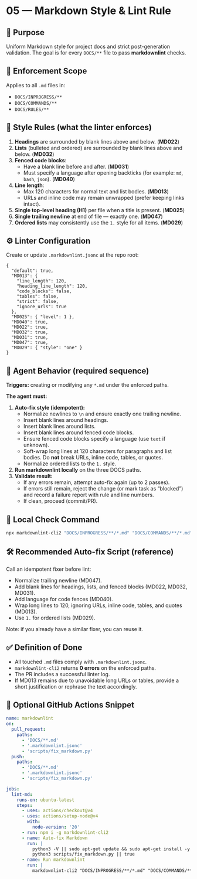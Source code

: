 # 05 — Markdown Style & Lint Rule

## 🧩 Purpose

Uniform Markdown style for project docs and strict post-generation validation.
The goal is for every `DOCS/**` file to pass **markdownlint** checks.

## 🔧 Enforcement Scope

Applies to all `.md` files in:

- `DOCS/INPROGRESS/**`
- `DOCS/COMMANDS/**`
- `DOCS/RULES/**`

## 📐 Style Rules (what the linter enforces)

1. **Headings** are surrounded by blank lines above and below. (**MD022**)
2. **Lists** (bulleted and ordered) are surrounded by blank lines above and below. (**MD032**)
3. **Fenced code blocks**:
   - Have a blank line before and after. (**MD031**)
   - Must specify a language after opening backticks (for example: `md`, `bash`, `json`). (**MD040**)
4. **Line length**:
   - Max 120 characters for normal text and list bodies. (**MD013**)
   - URLs and inline code may remain unwrapped (prefer keeping links intact).
5. **Single top-level heading (H1)** per file when a title is present. (**MD025**)
6. **Single trailing newline** at end of file — exactly one. (**MD047**)
7. **Ordered lists** may consistently use the `1.` style for all items. (**MD029**)

## ⚙️ Linter Configuration

Create or update `.markdownlint.jsonc` at the repo root:

```jsonc
{
  "default": true,
  "MD013": {
    "line_length": 120,
    "heading_line_length": 120,
    "code_blocks": false,
    "tables": false,
    "strict": false,
    "ignore_urls": true
  },
  "MD025": { "level": 1 },
  "MD040": true,
  "MD022": true,
  "MD032": true,
  "MD031": true,
  "MD047": true,
  "MD029": { "style": "one" }
}
```

## 🤖 Agent Behavior (required sequence)

**Triggers:** creating or modifying any `*.md` under the enforced paths.

**The agent must:**

1. **Auto-fix style (idempotent):**
   - Normalize newlines to `\n` and ensure exactly one trailing newline.
   - Insert blank lines around headings.
   - Insert blank lines around lists.
   - Insert blank lines around fenced code blocks.
   - Ensure fenced code blocks specify a language (use `text` if unknown).
   - Soft-wrap long lines at 120 characters for paragraphs and list bodies.
     Do **not** break URLs, inline code, tables, or quotes.
   - Normalize ordered lists to the `1.` style.
2. **Run markdownlint locally** on the three DOCS paths.
3. **Validate result:**
   - If any errors remain, attempt auto-fix again (up to 2 passes).
   - If errors still remain, reject the change (or mark task as “blocked”)
     and record a failure report with rule and line numbers.
   - If clean, proceed (commit/PR).

## 🧪 Local Check Command

```bash
npx markdownlint-cli2 "DOCS/INPROGRESS/**/*.md" "DOCS/COMMANDS/**/*.md" "DOCS/RULES/**/*.md"
```

## 🛠 Recommended Auto-fix Script (reference)

Call an idempotent fixer before lint:

- Normalize trailing newline (MD047).
- Add blank lines for headings, lists, and fenced blocks (MD022, MD032, MD031).
- Add language for code fences (MD040).
- Wrap long lines to 120, ignoring URLs, inline code, tables, and quotes (MD013).
- Use `1.` for ordered lists (MD029).

Note: if you already have a similar fixer, you can reuse it.

## ✅ Definition of Done

- All touched `.md` files comply with `.markdownlint.jsonc`.
- `markdownlint-cli2` returns **0 errors** on the enforced paths.
- The PR includes a successful linter log.
- If MD013 remains due to unavoidable long URLs or tables, provide a short justification
  or rephrase the text accordingly.

## 🚦 Optional GitHub Actions Snippet

```yaml
name: markdownlint
on:
  pull_request:
    paths:
      - 'DOCS/**.md'
      - '.markdownlint.jsonc'
      - 'scripts/fix_markdown.py'
  push:
    paths:
      - 'DOCS/**.md'
      - '.markdownlint.jsonc'
      - 'scripts/fix_markdown.py'

jobs:
  lint-md:
    runs-on: ubuntu-latest
    steps:
      - uses: actions/checkout@v4
      - uses: actions/setup-node@v4
        with:
          node-version: '20'
      - run: npm i -g markdownlint-cli2
      - name: Auto-fix Markdown
        run: |
          python3 -V || sudo apt-get update && sudo apt-get install -y python3
          python3 scripts/fix_markdown.py || true
      - name: Run markdownlint
        run: |
          markdownlint-cli2 "DOCS/INPROGRESS/**/*.md" "DOCS/COMMANDS/**/*.md" "DOCS/RULES/**/*.md"
```

